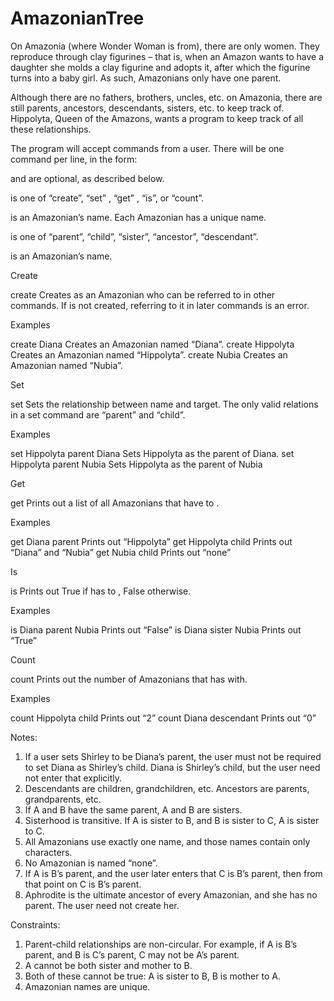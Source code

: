 # AmazonianTree

On Amazonia (where Wonder Woman is from), there are only women.  They reproduce through clay figurines – that is, when an Amazon wants to have a daughter she molds a clay figurine and adopts it, after which the figurine turns into a baby girl.  As such, Amazonians only have one parent.

Although there are no fathers, brothers, uncles, etc. on Amazonia, there are still parents, ancestors, descendants, sisters, etc. to keep track of.  Hippolyta, Queen of the Amazons, wants a program to keep track of all these relationships.

The program will accept commands from a user. There will be one command per line, in the form:
<verb> <object> <relation> <target>

<relation> and <target> are optional, as described below.

<verb> is one of “create”, “set” , “get” , “is”, or “count”.

<object> is an Amazonian’s name.  Each Amazonian has a unique name.

<relation> is one of “parent”, “child”, “sister”, “ancestor”, “descendant”.

<target> is an Amazonian’s name.


Create

create <name>	Creates <name> as an Amazonian who can be referred to in other commands.  If <name> is not created, referring to it in later commands is an error.


Examples

create Diana	Creates an Amazonian named “Diana”.
create Hippolyta	Creates an Amazonian named “Hippolyta”.
create Nubia	Creates an Amazonian named “Nubia”.


Set

set <name> <relation> <target>	Sets the relationship between name and target.  The only valid relations in a set command are “parent” and “child”.


Examples

set Hippolyta parent Diana	Sets Hippolyta as the parent of Diana.
set Hippolyta parent Nubia	Sets Hippolyta as the parent of Nubia


Get

get <name> <relation>	Prints out a list of all Amazonians that have <relation> to <name>.


Examples

get Diana parent	Prints out “Hippolyta”
get Hippolyta child	Prints out “Diana” and “Nubia”
get Nubia child	Prints out “none”


Is

is <name> <relation> <target>	Prints out True if <name> has <relation> to <target>, False otherwise.


Examples

is Diana parent Nubia	Prints out “False”
is Diana sister Nubia	Prints out “True”


Count

count <name> <relation>	Prints out the number of Amazonians that <name> has <relation> with.


Examples

count Hippolyta child	Prints out “2”
count Diana descendant	Prints out “0”



Notes:
1.	If a user sets Shirley to be Diana’s parent, the user must not be required to set Diana as Shirley’s child.  Diana is Shirley’s child, but the user need not enter that explicitly.
2.	Descendants are children, grandchildren, etc.  Ancestors are parents, grandparents, etc.
3.	If A and B have the same parent, A and B are sisters.
4.	Sisterhood is transitive.  If A is sister to B, and B is sister to C, A is sister to C.
5.	All Amazonians use exactly one name, and those names contain only characters.
6.	No Amazonian is named “none”.
7.	If A is B’s parent, and the user later enters that C is B’s parent, then from that point on C is B’s parent.
8.	Aphrodite is the ultimate ancestor of every Amazonian, and she has no parent.  The user need not create her.

Constraints:
1.	Parent-child relationships are non-circular.  For example, if A is B’s parent, and B is C’s parent, C may not be A’s parent.
2.	A cannot be both sister and mother to B.
3.	Both of these cannot be true: A is sister to B, B is mother to A.
4.	Amazonian names are unique.
